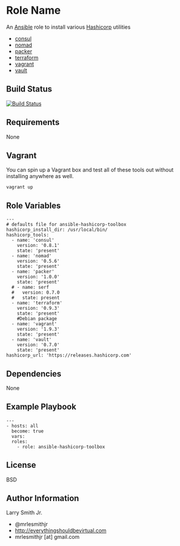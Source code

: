 Role Name
=========

An [Ansible] role to install various [Hashicorp] utilities

- [consul]
- [nomad]
- [packer]
- [terraform]
- [vagrant]
- [vault]

Build Status
------------

[![Build Status](https://travis-ci.org/mrlesmithjr/ansible-hashicorp-toolbox.svg?branch=master)](https://travis-ci.org/mrlesmithjr/ansible-hashicorp-toolbox)

Requirements
------------

None

Vagrant
-------

You can spin up a Vagrant box and test all of these tools out without
installing anywhere as well.
```
vagrant up
```

Role Variables
--------------

```
---
# defaults file for ansible-hashicorp-toolbox
hashicorp_install_dir: /usr/local/bin/
hashicorp_tools:
  - name: 'consul'
    version: '0.8.1'
    state: 'present'
  - name: 'nomad'
    version: '0.5.6'
    state: 'present'
  - name: 'packer'
    version: '1.0.0'
    state: 'present'
  # - name: serf
  #   version: 0.7.0
  #   state: present
  - name: 'terraform'
    version: '0.9.3'
    state: 'present'
    #Debian package
  - name: 'vagrant'
    version: '1.9.3'
    state: 'present'
  - name: 'vault'
    version: '0.7.0'
    state: 'present'
hashicorp_url: 'https://releases.hashicorp.com'
```
Dependencies
------------

None

Example Playbook
----------------

```
---
- hosts: all
  become: true
  vars:
  roles:
    - role: ansible-hashicorp-toolbox
```

License
-------

BSD

Author Information
------------------

Larry Smith Jr.
- @mrlesmithjr
- http://everythingshouldbevirtual.com
- mrlesmithjr [at] gmail.com

[consul]: <https://www.consul.io/>
[nomad]: <https://www.nomadproject.io/>
[packer]: <https://www.packer.io/>
[terraform]: <https://www.terraform.io/>
[vagrant]: <https://www.vagrantup.com/>
[vault]: <https://www.vaultproject.io/>
[Ansible]: <https://www.ansible.com>
[Hashicorp]: <https://hashicorp.com/>

